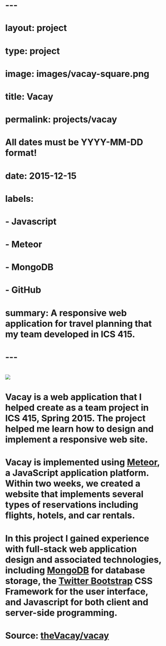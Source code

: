 # ---
# layout: project
# type: project
# image: images/vacay-square.png
# title: Vacay
# permalink: projects/vacay
# All dates must be YYYY-MM-DD format!
# date: 2015-12-15
# labels:
#   - Javascript
#  - Meteor
#  - MongoDB
#  - GitHub
# summary: A responsive web application for travel planning that my team developed in ICS 415.
# ---

# <img class="ui medium right floated rounded image" src="../images/vacay-home-page.png">

# Vacay is a web application that I helped create as a team project in ICS 415, Spring 2015. The project helped me learn how to design and implement a responsive web site.

# Vacay is implemented using [Meteor](http://meteor.com), a JavaScript application platform. Within two weeks, we created a website that implements several types of reservations including flights, hotels, and car rentals.

# In this project I gained experience with full-stack web application design and associated technologies, including [MongoDB](http://mongodb.com) for database storage, the [Twitter Bootstrap](http://getbootstrap.com/) CSS Framework for the user interface, and Javascript for both client and server-side programming. 
 
# Source: <a href="https://github.com/theVacay/vacay"><i class="large github icon"></i>theVacay/vacay</a>
# 
